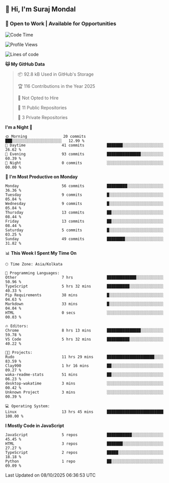 ## 👋 Hi, I'm Suraj Mondal
### 🚀 Open to Work | Available for Opportunities

<!--START_SECTION:waka-->
![Code Time](http://img.shields.io/badge/Code%20Time-13%20hrs%2045%20mins-blue)

![Profile Views](http://img.shields.io/badge/Profile%20Views-214-blue)

![Lines of code](https://img.shields.io/badge/From%20Hello%20World%20I%27ve%20Written-99.7%20thousand%20lines%20of%20code-blue)

**🐱 My GitHub Data** 

> 📦 92.8 kB Used in GitHub's Storage 
 > 
> 🏆 116 Contributions in the Year 2025
 > 
> 🚫 Not Opted to Hire
 > 
> 📜 11 Public Repositories 
 > 
> 🔑 3 Private Repositories 
 > 
**I'm a Night 🦉** 

```text
🌞 Morning                20 commits          ███░░░░░░░░░░░░░░░░░░░░░░   12.99 % 
🌆 Daytime                41 commits          ███████░░░░░░░░░░░░░░░░░░   26.62 % 
🌃 Evening                93 commits          ███████████████░░░░░░░░░░   60.39 % 
🌙 Night                  0 commits           ░░░░░░░░░░░░░░░░░░░░░░░░░   00.00 % 
```
📅 **I'm Most Productive on Monday** 

```text
Monday                   56 commits          █████████░░░░░░░░░░░░░░░░   36.36 % 
Tuesday                  9 commits           █░░░░░░░░░░░░░░░░░░░░░░░░   05.84 % 
Wednesday                9 commits           █░░░░░░░░░░░░░░░░░░░░░░░░   05.84 % 
Thursday                 13 commits          ██░░░░░░░░░░░░░░░░░░░░░░░   08.44 % 
Friday                   13 commits          ██░░░░░░░░░░░░░░░░░░░░░░░   08.44 % 
Saturday                 5 commits           █░░░░░░░░░░░░░░░░░░░░░░░░   03.25 % 
Sunday                   49 commits          ████████░░░░░░░░░░░░░░░░░   31.82 % 
```


📊 **This Week I Spent My Time On** 

```text
🕑︎ Time Zone: Asia/Kolkata

💬 Programming Languages: 
Other                    7 hrs               █████████████░░░░░░░░░░░░   50.96 % 
TypeScript               5 hrs 32 mins       ██████████░░░░░░░░░░░░░░░   40.33 % 
Pip Requirements         38 mins             █░░░░░░░░░░░░░░░░░░░░░░░░   04.63 % 
Markdown                 33 mins             █░░░░░░░░░░░░░░░░░░░░░░░░   04.04 % 
HTML                     0 secs              ░░░░░░░░░░░░░░░░░░░░░░░░░   00.03 % 

🔥 Editors: 
Chrome                   8 hrs 13 mins       ███████████████░░░░░░░░░░   59.78 % 
VS Code                  5 hrs 32 mins       ██████████░░░░░░░░░░░░░░░   40.22 % 

🐱‍💻 Projects: 
Rudo                     11 hrs 29 mins      █████████████████████░░░░   83.59 % 
Clay990                  1 hr 16 mins        ██░░░░░░░░░░░░░░░░░░░░░░░   09.27 % 
waka-readme-stats        51 mins             ██░░░░░░░░░░░░░░░░░░░░░░░   06.23 % 
desktop-wakatime         3 mins              ░░░░░░░░░░░░░░░░░░░░░░░░░   00.42 % 
Unknown Project          3 mins              ░░░░░░░░░░░░░░░░░░░░░░░░░   00.39 % 

💻 Operating System: 
Linux                    13 hrs 45 mins      █████████████████████████   100.00 % 
```

**I Mostly Code in JavaScript** 

```text
JavaScript               5 repos             ███████████░░░░░░░░░░░░░░   45.45 % 
HTML                     3 repos             ███████░░░░░░░░░░░░░░░░░░   27.27 % 
TypeScript               2 repos             █████░░░░░░░░░░░░░░░░░░░░   18.18 % 
Python                   1 repo              ██░░░░░░░░░░░░░░░░░░░░░░░   09.09 % 
```




 Last Updated on 08/10/2025 06:36:53 UTC
<!--END_SECTION:waka-->
